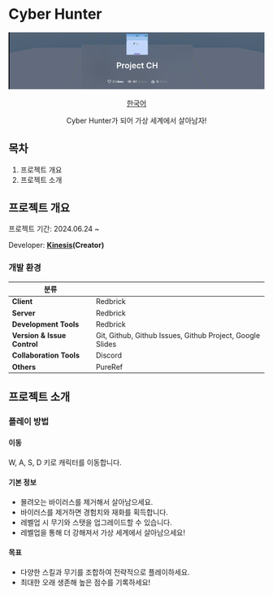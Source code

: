 # Cyber Hunter

<!-- banner image는 나중에 바꾸기 -->
![banner](/Resources/banner.png)

<p align="center"> 
  <a href="README.md">한국어</a> 
  <!-- ·
  <a href="docs/README_en.md">English</a>  -->
</p>
<center> Cyber Hunter가 되어 가상 세계에서 살아남자! </center>


## 목차
1. 프로젝트 개요
2. 프로젝트 소개

## 프로젝트 개요
프로젝트 기간: 2024.06.24 ~

Developer: **[Kinesis](https://github.com/kinesis19)(Creator)**

### 개발 환경

| 분류                         |                                                   |
| ----------------------------| ------------------------------------------------- |
| **Client**                  | Redbrick                                          |
| **Server**                  | Redbrick                                          |
| **Development Tools**       | Redbrick                                          |
| **Version & Issue Control** | Git, Github, Github Issues, Github Project, Google Slides                |
| **Collaboration Tools**     | Discord                                           |
| **Others**                  | PureRef                                           |

## 프로젝트 소개

<!-- 한국어 버전. -->
### 플레이 방법
#### 이동
W, A, S, D 키로 캐릭터를 이동합니다.

#### 기본 정보
- 몰려오는 바이러스를 제거해서 살아남으세요.
- 바이러스를 제거하면 경험치와 재화를 획득합니다.
- 레벨업 시 무기와 스탯을 업그레이드할 수 있습니다.
- 레벨업을 통해 더 강해져서 가상 세계에서 살아남으세요!

#### 목표
- 다양한 스킬과 무기를 조합하여 전략적으로 플레이하세요.
- 최대한 오래 생존해 높은 점수를 기록하세요!


<!-- English Ver. -->
<!-- ### How to Play
#### CONTROLS
Move your character with the W, A, S, and D keys.

#### BASIC INFORMATION
- Eliminate the incoming viruses to stay alive.
- Earn experience and money for eliminating viruses.
- When you level up, you can upgrade your weapons and stats.
- Level up to become stronger and survive in the virtual world!

#### Goals
- Play strategically using different combinations of skills and weapons.
- Survive as long as possible to get a high score! -->